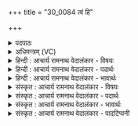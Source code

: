 +++
title = "30_0084 त्वं हि"

+++
<details><summary>पदपाठः</summary>

त्व꣢म्। हि। क्षै꣡त꣢꣯वत्। य꣡शः꣢꣯। अ꣡ग्ने꣢꣯। मि꣣त्रः꣢। मि꣣। त्रः꣢। न। प꣡त्य꣢꣯से। त्वम्। वि꣣चर्षणे। वि। चर्षणे। श्र꣡वः꣢꣯। व꣡सो꣢꣯। पु꣣ष्टि꣢म्। न। पु꣣ष्यसि। ८४।
</details>

<details><summary>अधिमन्त्रम् (VC)</summary>

- अग्निः
- भरद्वाजो बार्हस्पत्यः
- अनुष्टुप्
- गान्धारः
- आग्नेयं काण्डम्
</details>

<details><summary>हिन्दी : आचार्य रामनाथ वेदालंकार - विषयः</summary>

अगले मन्त्र में परमात्मा के गुणों का वर्णन किया गया है।
</details>

<details><summary>हिन्दी : आचार्य रामनाथ वेदालंकार - पदार्थः</summary>

पदार्थान्वय -  हे (अग्ने) परमात्मन् ! (त्वम्) आप (हि) निश्चय ही (क्षैतवत्) राजा के समान, और (मित्रः न) सूर्य के समान (यशः) यश के (पत्यसे) स्वामी हो। हे (विचर्षणे) सर्वद्रष्टा, (वसो) निवासक सर्वव्यापी परब्रह्म ! (त्वम्) आप (पुष्टिं न) जैसे शारीरिक और आत्मिक पुष्टि को देते हो, वैसे ही हमें (श्रवः) कीर्ति को भी (पुष्यसि) देते हो ॥४॥ इस मन्त्र में उपमालङ्कार है। ‘क्षैतवत्, मित्रः न, पुष्टिं न’ ये तीन उपमाएँ हैं ॥४॥
</details>

<details><summary>हिन्दी : आचार्य रामनाथ वेदालंकार - भावार्थः</summary>

भावार्थ -  जैसे राजा राष्ट्र का संचालक होने से और सूर्य पृथिवी आदि ग्रहोपग्रहों का संचालक होने से यश से प्रख्यात होता है, वैसे ही परमेश्वर जड़-चेतन ब्रह्माण्ड का संचालक होने से जगद्व्यापिनी परम कीर्ति को प्राप्त किये हुए है और वह प्रार्थी मनुष्यों को भी कीर्ति प्रदान करता है ॥४॥
</details>

<details><summary>संस्कृत : आचार्य रामनाथ वेदालंकार - विषयः</summary>

अथ परमात्मगुणान् वर्णयन्नाह।
</details>

<details><summary>संस्कृत : आचार्य रामनाथ वेदालंकार - पदार्थः</summary>

पदार्थान्वय -  हे (अग्ने) परमात्मन् ! (त्वम्) जगदीश्वरः (हि) निश्चयेन (क्षैतवत्२) राजा इव। क्षितेः ईश्वरः क्षैतः राजा, तेन तुल्यम्। क्षितिशब्दात् ईश्वरार्थे अण्, ततः क्षैतशब्दात् तेन तुल्यं क्रिया चेद् वतिः।’ अ० ५।१।११५ इति तुल्यार्थे वतिः प्रत्ययः। (मित्रः न) सूर्यः इव च (यशः) कीर्तिम् (पत्यसे३) पतित्वेन अधितिष्ठसि। पत्यते ऐश्वर्यकर्मा। निघं० २।२१। हे (विचर्षणे) सर्वद्रष्टः ! विचर्षणिरिति पश्यतिकर्मसु पठितम्। निघं० ३।११। हे (वसो) निवासक, सर्वव्यापिन् परब्रह्म ! वासयतीति वसुः, वस निवासे। यद्वा वस्ते आच्छादयति स्वव्याप्त्या सर्वमिति वसुः, वस आच्छादने। (त्वम् पुष्टिं न) यथा शारीरिकीमाध्यात्मिकीं च पुष्टिं प्रयच्छसि तथा अस्मभ्यम् (श्रवः) कीर्तिमपि। श्रवः श्रवणीयं यशः। निरु० ११।९। (पुष्यसि) पुष्णासि प्रयच्छसीत्यर्थः ॥४॥४ अत्रोपमालङ्कारः। क्षैतवत्, मित्रः न, पुष्टिं न इति तिस्र उपमाः ॥४॥
</details>

<details><summary>संस्कृत : आचार्य रामनाथ वेदालंकार - भावार्थः</summary>

भावार्थ -  यथा राजा राष्ट्रसञ्चालकत्वेन, सूर्यश्च पृथिव्यादिग्रहोपग्रहाणां सञ्चालकत्वेन यशसा प्रथितोऽस्ति, तथैव परमेश्वरो जडचेतनब्रह्माण्डसञ्चालकत्वेन जगद्व्यापिनीं परां कीर्तिं भजते, प्रार्थिनो मनुष्याँश्चापि कीर्तिभाजः करोति ॥४॥
</details>

<details><summary>संस्कृत : आचार्य रामनाथ वेदालंकार - पादटिप्पनी</summary>

टिप्पनी -   १. ऋ० ६।२।१। २. क्षैतवत्। क्षितिः पृथिवी, तस्यां भवं क्षैतम्। अथवा क्षि निवासगत्योरित्येतस्येदं रूपम्। क्षितिर्निवासः, तस्य क्षैतम्। किं पुनस्तत् ? गृहम्। तद् यस्यास्ति स क्षैतवान्। किं पुनस्तत् ? उच्यते—यशः कीर्तिः। गृहं च कीर्तिं चेत्यर्थः—इति वि०। क्षितिरेव क्षैतं निवासः, तद्युक्तम् यशोऽन्नम्—इति भ०। क्षितिः क्षयोऽपचयः, तत्सम्बन्धि क्षैतं शुष्ककाष्ठम्, तद्युक्तं यशः अन्नं हविर्लक्षणम्—इति सा०। ३. पत्यसे। पत्यतिर्यद्यप्यन्यत्र ऐश्वर्यकर्मा तथापीह दानार्थो द्रष्टव्यः, ददासि—इति वि०। पत्यतिरैश्वर्यकर्मा। ईशिषे—इति भ०। ४. ऋग्भाष्ये दयानन्दर्षिणा मन्त्रोऽयं विद्वत्पक्षे व्याख्यातः।
</details>